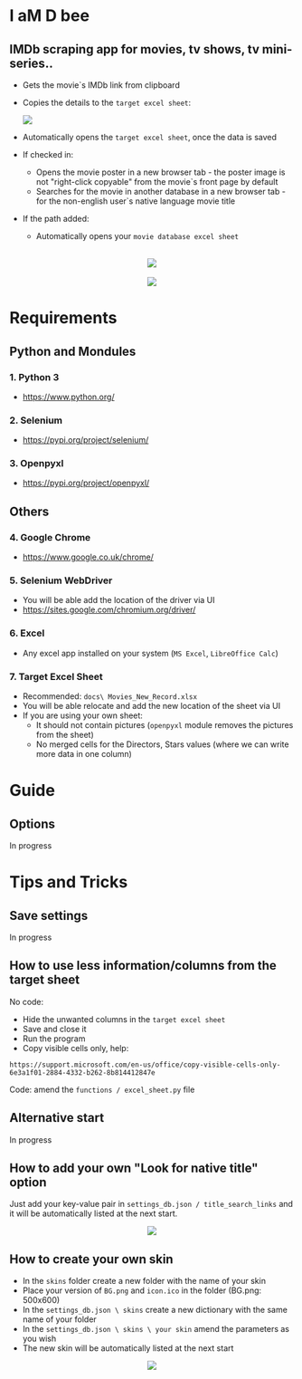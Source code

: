 # I aM D bee
## IMDb scraping app for movies, tv shows, tv mini-series..
- Gets the movie`s IMDb link from clipboard
- Copies the details to the `target excel sheet`:

    <img src="docs/guide/target_sheet.png"></img> 

- Automatically opens the `target excel sheet`, once the data is saved
- If checked in: 
    - Opens the movie poster in a new browser tab - the poster image is not "right-click copyable" from the movie`s front page by default
    - Searches for the movie in another database in a new browser tab - for the non-english user`s native language movie title
- If the path added:
    - Automatically opens your `movie database excel sheet`

<br>

<div align="center">
    <img src="docs/promo/default.png"</img> 
</div>

<br>

<div align="center">
    <img src="docs/promo/darth.png"</img> 
</div>

# Requirements
## Python and Mondules
### 1. Python 3
- https://www.python.org/

### 2. Selenium
- https://pypi.org/project/selenium/

### 3. Openpyxl
- https://pypi.org/project/openpyxl/

## Others
### 4. Google Chrome
- https://www.google.co.uk/chrome/

### 5. Selenium WebDriver
- You will be able add the location of the driver via UI
- https://sites.google.com/chromium.org/driver/

### 6. Excel
- Any excel app installed on your system (`MS Excel`, `LibreOffice Calc`)

### 7. Target Excel Sheet
- Recommended: `docs\ Movies_New_Record.xlsx`
- You will be able relocate and add the new location of the sheet via UI
- If you are using your own sheet:
    - It should not contain pictures (`openpyxl` module removes the pictures from the sheet)
    - No merged cells for the Directors, Stars values (where we can write more data in one column)

# Guide
## Options
In progress

# Tips and Tricks
## Save settings
In progress

## How to use less information/columns from the target sheet
No code:
- Hide the unwanted columns in the `target excel sheet`
- Save and close it
- Run the program
- Copy visible cells only, help:
```
https://support.microsoft.com/en-us/office/copy-visible-cells-only-6e3a1f01-2884-4332-b262-8b814412847e
```
Code: amend the `functions / excel_sheet.py` file

## Alternative start
In progress

## How to add your own "Look for native title" option
Just add your key-value pair in `settings_db.json / title_search_links` and it will be automatically listed at the next start.

<div align="center">
    <img src="docs/guide/title_search_link.png"</img> 
</div>


## How to create your own skin
- In the `skins` folder create a new folder with the name of your skin
- Place your version of `BG.png` and `icon.ico` in the folder (BG.png: 500x600)
- In the `settings_db.json \ skins` create a new dictionary with the same name of your folder
- In the `settings_db.json \ skins \ your skin` amend the parameters as you wish
- The new skin will be automatically listed at the next start

<div align="center">
    <img src="docs/guide/own_skin.png"</img> 
</div>

